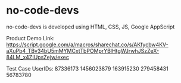 # no-code-devs
no-code-devs is developed using HTML, CSS, JS, Google AppScript

Product Demo Link: https://script.google.com/a/macros/sharechat.co/s/AKfycbw4KV-aXuPb4_TBv34bU5mMYMCxtTbPOMprYBlHtgWJrwhJSzZeX-84LM_x4ZIUpsZejw/exec

Test Case UserIDs: 
87336173
1456023879
163915230
279458431
56783780
